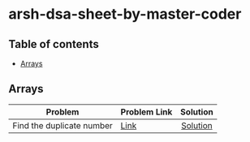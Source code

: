# arsh-dsa-sheet-by-master-coder

<!-- Arsh goyal dsa sheet solutions by master coder -->

## Table of contents

-   [Arrays](#arrays)

## Arrays

|          Problem          | Problem Link                                                     |                                                        Solution                                                        |
| :-----------------------: | ---------------------------------------------------------------- | :--------------------------------------------------------------------------------------------------------------------: |
| Find the duplicate number | [Link](https://leetcode.com/problems/find-the-duplicate-number/) | [Solution](https://github.com/master-coding/arsh-dsa-sheet-by-master-coder/blob/main/Arrays/findTheDuplicateNumber.md) |
